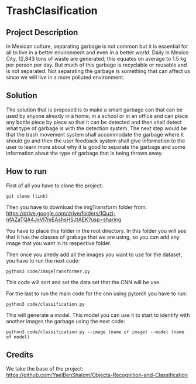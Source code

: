 # TrashClasification
## Project Description
In Mexican culture, separating garbage is not common but it is essential for all to live in a better environment and even in a better world. Daily in Mexico City, 12,843 tons of waste are generated; this equates on average to 1.5 kg per person per day. But much of this garbage is recyclable or reusable and is not separated. Not separating the garbage is something that can affect us since we will live in a more polluted environment. 
## Solution
The solution that is proposed is to make a smart garbage can that can be used by anyone already in a home, in a school or in an office and can place any bottle piece by piece so that it can be detected and then shall detect what type of garbage is with the detection system. The next step would be that the trash movement system shall accommodate the garbage where it should go and then the user feedback system shall give information to the user to learn more about why it is good to separate the garbage and some information about the type of garbage that is being thrown away.
## How to run 
First of all you have to clone the project: 
```
git clone (link)
```
Then you have to download the imgTransform folder from: https://drive.google.com/drive/folders/1Quzi-nfAZaTQA4JxVl7mEAshsHSJtAEK?usp=sharing 

You have to place this folder in the root directory. In this folder you will see that it has the classes of grabage that we are using, so you can add any image that you want in its respective folder.

Then once you alredy add all the images you want to use for the dataset, you have to run the next code:
```
python3 code/imageTransformer.py
```
This code will sort and set the data set that the CNN will be use.

For the last to run the main code for the cnn using pytorch you have to run:
```
python3 code/classification.py
```
This will generate a model. This model you can use it to start to identify with another images the garbage using the next code:
```
python3 code/classification.py --image (name of image) --model (name of model)
```

## Credits
We take the base of the project: https://github.com/YaelBenShalom/Objects-Recognition-and-Classification

